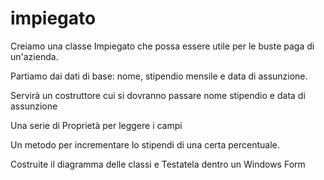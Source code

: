 # impiegato

Creiamo una classe Impiegato che possa essere
utile per le buste paga di un'azienda.


Partiamo dai dati di base: nome, stipendio
mensile e data di assunzione.


Servirà un costruttore cui si dovranno passare
nome stipendio e data di assunzione


Una serie di Proprietà per leggere i campi


Un metodo per incrementare lo stipendi di una
certa percentuale.


Costruite il diagramma delle classi e
Testatela dentro un Windows Form
